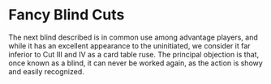 # Fancy Blind Cuts

The next blind described is in common use among advantage players, and while it has an excellent appearance to the uninitiated, we consider it far inferior to Cut III and IV as a card table ruse. The principal objection is that, once known as a blind, it can never be worked again, as the action is showy and easily recognized.

